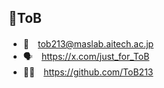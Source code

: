 ## 👋ToB

- 💌　tob213@maslab.aitech.ac.jp
- 🗣　https://x.com/just_for_ToB
- 🐙🐱　https://github.com/ToB213
